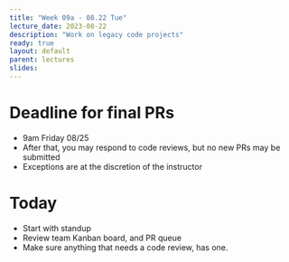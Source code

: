 ```yaml
---
title: "Week 09a - 08.22 Tue"
lecture_date: 2023-08-22
description: "Work on legacy code projects"
ready: true
layout: default
parent: lectures
slides: 
---
```


# Deadline for final PRs

* 9am Friday 08/25
* After that, you may respond to code reviews, but no new PRs may be submitted
* Exceptions are at the discretion of the instructor


# Today

* Start with standup
* Review team Kanban board, and PR queue
* Make sure anything that needs a code review, has one.

